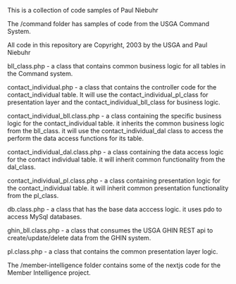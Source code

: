 This is a collection of code samples of Paul Niebuhr

The /command folder has samples of code from the USGA Command System.

All code in this repository are Copyright, 2003 by the USGA and Paul Niebuhr

bll_class.php - a class that contains common business logic for
all tables in the Command system.

contact_individual.php - a class that contains the controller code
for the contact_individual table.  It will use the contact_individual_pl_class
for presentation layer and the contact_individual_bll_class for business
logic.

contact_individual_bll.class.php - a class containing the specific business
logic for the contact_individual table. it inherits the common business
logic from the bll_class. it will use the contact_individual_dal class
to access the perform the data access functions for its table.

contact_individual_dal.class.php - a class containing the data access
logic for the contact individual table. it will inherit common
functionality from the dal_class.

contact_individual_pl.class.php - a class containing presentation logic
for the contact_individual table.  it will inherit common presentation
functionality from the pl_class.

db.class.php - a class that has the base data acccess logic.  it uses
pdo to access MySql databases.

ghin_bll.class.php - a class that consumes the USGA GHIN REST api
to create/update/delete data from the GHIN system.

pl.class.php - a class that contains the common presentation layer
logic.

The /member-intelligence folder contains some of the nextjs code
for the Member Intelligence project.

